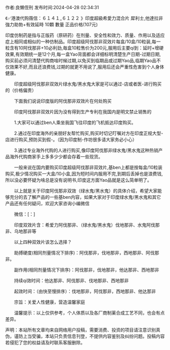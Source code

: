 <p>作者:良懒侄刑 发布时间:2024-04-28 02:34:31</p>
<p>《✅港澳代购薇信：６１４１_６１２２ 》印度超級希愛力混合片 犀利士,他達拉非 強力助勃+有效延時 10顆 數量 正品价格(107元) </p>
									<p>印度仿制药是指与正版药（原研药）在剂量、安全性和效力、质量、作用以及适应症上相同或相似的一种仿制品。印度超级阿伐那非双效片每盒/10盒/10粒装,每一粒含有10阿伐那非+10必利劲,毎盒10粒售价为200元,服用后主要qi到：延时+增硬效果,有效期统一是12个月,每一盒Yao背面都会详细标明清楚生产日期-过期日期,购买前必须问清楚代购商啥时候过期,以免买到临期品或过期Yao品,临期Yao品不仅效果不好,而且还浪费钱,过期的就更不用说了,服用后还会严重性危害到个人身体健康。</p><p></p><p>　　印度超级阿伐那非双效片绿水鬼/黑水鬼大家是可以通过-店或者医-进行购买的（价格偏贵）</p><p>　　下面我们说说印度版的阿伐那非双效片在何处购买</p><p>　　印度阿伐那非双效片因为没有得到生产专利在我国内是明文禁止销售的</p><p>　　1.大家可以通过ben人乘坐我国飞往印度的飞机抵达印度购买。</p><p>　　2.通过在印度海外的亲朋好友帮忙购买,购买时切记叮嘱对方在印度正规大型-店进行购买,预防买到假-。（因为印度制-作坊很多请大家务必小心）</p><p>　　3.通过专业海外代购的人进行购买,像印度阿伐那非绿水鬼/黑水鬼这种热销产品海外代购商家手上多多少少都会存着一些现货。</p><p>　　一般来说在国内要购买印度超级阿伐那非双效片,基ben上都是按每盒/10粒装购买,极少情况购买一大盒/10小盒,因为短时间内服用不完,到期后丢掉也是浪费钱,所以没必要怀疑为啥总是没有说明书,印度这方面Yao品就是这么简单明了。</p><p>　　以上就是关于印度阿伐那非双效（绿水鬼/黑水鬼）的具体介绍，希望大家能够充分的去了解产品的一些基ben内容，如果大家对于印度绿水鬼/黑水鬼和其它产品还有任何疑问，欢迎大家咨询小编微信</p><p>　　微信：[：]</p><p>　　印度双效片含：希爱力阿伐那非、（绿水鬼/黑水鬼）伐地那非、水鬼阿伐那非、乌地那非等</p><p>　　以上四种双效片该怎么选择？</p><p>　　助搏硬度(相同剂量情况下排序)：阿伐那非，伐地那非，西地那非、阿伐那非。</p><p>　　副作用(相同剂量情况下排序)：阿伐那非，伐地那非，他达那非、西地那非</p><p>　　持续qi效时间：他达那非、阿伐那非、伐地那非、西地那非</p><p>　　起效时间：（由快至慢排序）：伐地那非，阿伐那非，西地那非、他达那非</p><p>　　宗旨：关爱人性健康，营造温馨家庭</p><p>　　温馨提示：以上仅供参考，个人体质以及各厂商制薬合成工艺不同，也会有点差异。</p>				声明：本站所有文章均来自网络用户投稿，需要消费、投资的项目请注意识别真伪，谨防上当受骗，本站只负责信息刊登，不提供内容鉴别及纠纷问题。投稿内容若侵犯了您的权益请及时联系客服删除。				
